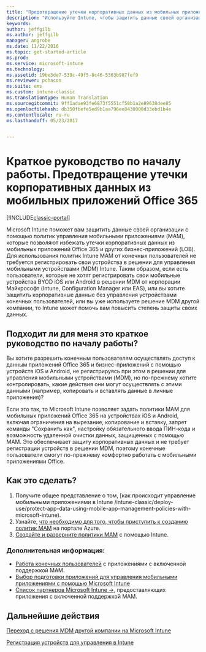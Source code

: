 ```yaml
---
title: "Предотвращение утечки корпоративных данных из мобильных приложений Office 365 | Документы Майкрософт"
description: "Используйте Intune, чтобы защитить данные своей организации с помощью политик управления мобильными приложениями (MAM), которые позволяют избежать утечки корпоративных данных из мобильных приложений Office 365 и других бизнес-приложений."
keywords: 
author: jeffgilb
ms.author: jeffgilb
manager: angrobe
ms.date: 11/22/2016
ms.topic: get-started-article
ms.prod: 
ms.service: microsoft-intune
ms.technology: 
ms.assetid: 19be3de7-539c-49f5-8c46-5363b987fef9
ms.reviewer: pchacon
ms.suite: ems
ms.custom: intune-classic
ms.translationtype: Human Translation
ms.sourcegitcommit: 9ff1adae93fe6873f5551cf58b1a2e89638dee85
ms.openlocfilehash: db350fbefe5ed9b1aa796ee8430000d33ebd1b4e
ms.contentlocale: ru-ru
ms.lasthandoff: 05/23/2017


---
```


# <a name="quick-start-guide-prevent-company-data-leaks-from-office-365-mobile-apps"></a>Краткое руководство по началу работы. Предотвращение утечки корпоративных данных из мобильных приложений Office 365

[!INCLUDE[classic-portal](../includes/classic-portal.md)]

Microsoft Intune поможет вам защитить данные своей организации с помощью политик управления мобильными приложениями (MAM), которые позволяют избежать утечки корпоративных данных из мобильных приложений Office 365 и других бизнес-приложений (LOB). Для использования политик Intune MAM от конечных пользователей не требуется регистрировать свои устройства в решении для управления мобильными устройствами (MDM) Intune. Таким образом, если есть пользователи, которые не хотят регистрировать свои мобильные устройства BYOD iOS или Android в решении MDM от корпорации Майкрософт (Intune, Configuration Manager или EAS), или вы хотите защитить корпоративные данные без управления устройствами конечных пользователей, или вы уже используете решение MDM другой компании, то Intune может помочь вам повысить степень защиты своих данных.   

## <a name="is-this-quick-start-guide-right-for-me"></a>Подходит ли для меня это краткое руководство по началу работы?
Вы хотите разрешить конечным пользователям осуществлять доступ к данным приложений Office 365 и бизнес-приложений с помощью устройств iOS и Android, не регистрируясь при этом в решении для управления мобильными устройствами (MDM), но по-прежнему хотите контролировать, какие действия они могут осуществлять с этими данными (например, копировать и вставлять данные в личные приложения)?

Если это так, то Microsoft Intune позволяет задать политики MAM для мобильных приложений Office 365 на устройствах iOS и Android, включая ограничения на вырезание, копирование и вставку, запрет команды "Сохранить как", настройку обязательного ввода ПИН-кода и возможность удаленной очистки данных, защищенных с помощью MAM.  Это обеспечивает защиту корпоративных данных и не требует регистрации устройств в решении MDM, поэтому конечные пользователи смогут по-прежнему комфортно работать с мобильными приложениями Office.

## <a name="how-do-i-do-it"></a>Как это сделать?
1.    Получите общее представление о том, [как происходит управление мобильными приложениями в Intune /intune-classic/deploy-use/protect-app-data-using-mobile-app-management-policies-with-microsoft-intune).
2.    Узнайте, [что необходимо для того, чтобы приступить к созданию политик MAM](/intune-classic/deploy-use/get-ready-to-configure-mobile-app-management-policies-with-microsoft-intune) на портале Azure.
3.    [Создайте и разверните политики MAM](/intune-classic/deploy-use/get-ready-to-configure-mobile-app-management-policies-with-microsoft-intune) с помощью Intune.

### <a name="additional-information"></a>Дополнительная информация:
- [Работа конечных пользователей](/intune-classic/deploy-use/end-user-experience-for-mam-enabled-apps-with-microsoft-intune) с приложениями с включенной поддержкой MAM.
- [Выбор подготовки приложений для управления мобильными приложениями с помощью Microsoft Intune](/intune-classic/deploy-use/decide-how-to-prepare-apps-for-mobile-application-management-with-microsoft-intune)
- <a href="https://www.microsoft.com/cloud-platform/microsoft-intune-partners" target="_blank"> Список партнеров Microsoft Intune &rarr;</a>, предоставляющих приложения с включенной поддержкой MAM.

## <a name="what-should-i-do-next"></a>Дальнейшие действия
[Переход с решения MDM другой компании на Microsoft Intune](/intune-classic/deploy-use/migrate-to-intune)

[Регистрация устройств для управления в Intune](/intune-classic/deploy-use/enroll-devices-in-microsoft-intune)

